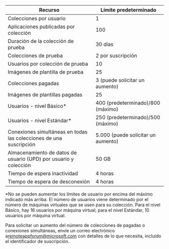 
|Recurso | Límite predeterminado|
|--------------|--------|
|Colecciones por usuario| 1|
|Aplicaciones publicadas por colección|	100|	
|Duración de la colección de prueba| 30 días|
|Colecciones de prueba| 2 por suscripción|
|Usuarios por colección de prueba| 10|
|Imágenes de plantilla de prueba|	25|
|Colecciones pagadas| 3 (puede solicitar un aumento)|
|Imágenes de plantillas pagadas| 25|	
|Usuarios - nivel Básico*| 400 (predeterminado)/800 (máximo)|
|Usuarios - nivel Estándar*| 250 (predeterminado)/500 (máximo)|
|Conexiones simultáneas en todas las colecciones de una suscripción| 5\.000 (puede solicitar un aumento)|
|Almacenamiento de datos de usuario (UPD) por usuario y colección| 50 GB|
|Tiempo de espera inactividad| 4 horas|
|Tiempo de espera de desconexión| 4 horas|

*No se pueden aumentar los límites de usuario por encima del máximo indicado más arriba. El número de usuarios viene determinado por el número de máquinas virtuales que se usen para su colección. Para el nivel Básico, hay 16 usuarios por máquina virtual; para el nivel Estándar, 10 usuarios por máquina virtual.

Para solicitar un aumento del número de colecciones de pagadas o conexiones simultáneas, envíe un correo electrónico a[remoteappforum@microsoft.com](mailto:remoteappforum@microsoft.com) con detalles de lo que necesita, incluido el identificador de suscripción.

<!---HONumber=July15_HO3-->